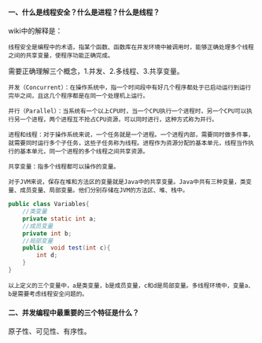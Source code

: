 #### 一、什么是线程安全？什么是进程？什么是线程？

wiki中的解释是：

	线程安全是编程中的术语，指某个函数、函数库在并发环境中被调用时，能够正确处理多个线程之间的共享变量，使程序功能正确完成。

需要正确理解三个概念，1.并发、2.多线程、3.共享变量。

	并发（Concurrent）：在操作系统中，指一个时间段中有好几个程序都处于已启动运行到运行完毕之间，且这几个程序都是在同一个处理机上运行。

	并行（Parallel）：当系统有一个以上CPU时，当一个CPU执行一个进程时，另一个CPU可以执行另一个进程，两个进程互不抢占CPU资源，可以同时进行，这种方式称为并行。

	进程和线程：对于操作系统来说，一个任务就是一个进程。一个进程内部，需要同时做多件事，就需要同时运行多个子任务，这些子任务称为线程。进程作为资源分配的基本单元，线程当作执行的基本单元，同一个进程的多个线程之间共享资源。

	共享变量：指多个线程都可以操作的变量。

	对于JVM来说，保存在堆和方法区的变量就是Java中的共享变量。Java中共有三种变量，类变量、成员变量、局部变量。他们分别存储在JVM的方法区、堆、栈中。

```java
public class Variables{
    //类变量
    private static int a;
    //成员变量
    private int b;
    //局部变量
    public  void test(int c){
        int d;
    }
}
```

	以上定义的三个变量中，a是类变量，b是成员变量，c和d是局部变量。多线程环境中，变量a、b是需要考虑线程安全问题的。

#### 二、并发编程中最重要的三个特征是什么？

原子性、可见性、有序性。

